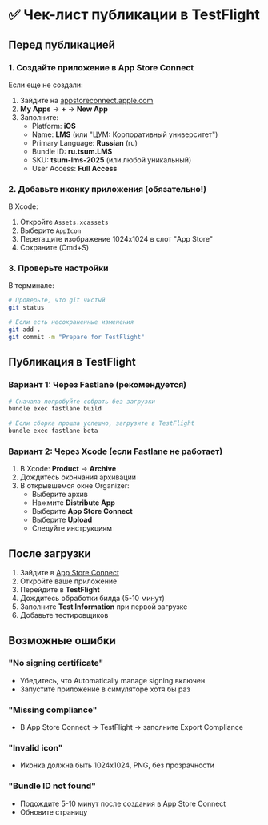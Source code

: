 # ✅ Чек-лист публикации в TestFlight

## Перед публикацией

### 1. Создайте приложение в App Store Connect

Если еще не создали:
1. Зайдите на [appstoreconnect.apple.com](https://appstoreconnect.apple.com)
2. **My Apps** → **+** → **New App**
3. Заполните:
   - Platform: **iOS**
   - Name: **LMS** (или "ЦУМ: Корпоративный университет")
   - Primary Language: **Russian** (ru)
   - Bundle ID: **ru.tsum.LMS**
   - SKU: **tsum-lms-2025** (или любой уникальный)
   - User Access: **Full Access**

### 2. Добавьте иконку приложения (обязательно!)

В Xcode:
1. Откройте `Assets.xcassets`
2. Выберите `AppIcon`
3. Перетащите изображение 1024x1024 в слот "App Store"
4. Сохраните (Cmd+S)

### 3. Проверьте настройки

В терминале:
```bash
# Проверьте, что git чистый
git status

# Если есть несохраненные изменения
git add .
git commit -m "Prepare for TestFlight"
```

## Публикация в TestFlight

### Вариант 1: Через Fastlane (рекомендуется)

```bash
# Сначала попробуйте собрать без загрузки
bundle exec fastlane build

# Если сборка прошла успешно, загрузите в TestFlight
bundle exec fastlane beta
```

### Вариант 2: Через Xcode (если Fastlane не работает)

1. В Xcode: **Product** → **Archive**
2. Дождитесь окончания архивации
3. В открывшемся окне Organizer:
   - Выберите архив
   - Нажмите **Distribute App**
   - Выберите **App Store Connect**
   - Выберите **Upload**
   - Следуйте инструкциям

## После загрузки

1. Зайдите в [App Store Connect](https://appstoreconnect.apple.com)
2. Откройте ваше приложение
3. Перейдите в **TestFlight**
4. Дождитесь обработки билда (5-10 минут)
5. Заполните **Test Information** при первой загрузке
6. Добавьте тестировщиков

## Возможные ошибки

### "No signing certificate"
- Убедитесь, что Automatically manage signing включен
- Запустите приложение в симуляторе хотя бы раз

### "Missing compliance"
- В App Store Connect → TestFlight → заполните Export Compliance

### "Invalid icon"
- Иконка должна быть 1024x1024, PNG, без прозрачности

### "Bundle ID not found"
- Подождите 5-10 минут после создания в App Store Connect
- Обновите страницу 